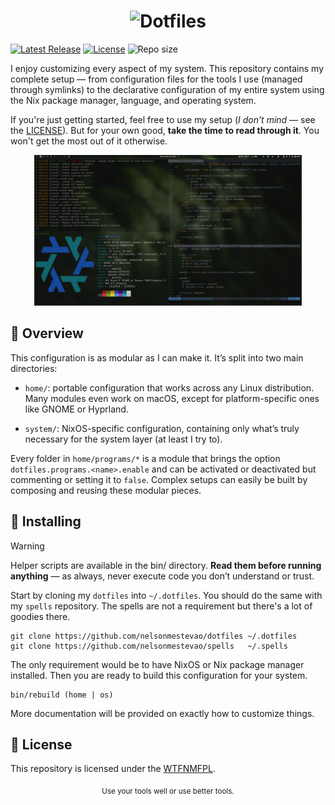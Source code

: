 [releases]: https://github.com/nelsonmestevao/dotfiles/releases/latest
[license]: #-license

<h1 align="center">
<picture>
  <source media="(prefers-color-scheme: dark)" srcset="/.github/header-LIGHT.png">
  <source media="(prefers-color-scheme: light)" srcset="/.github/header-DARK.png">
  <img alt="Dotfiles" src="/.github/header-DARK.png" width="750">
</picture>
</h1>

[![Latest Release](https://img.shields.io/github/release-pre/nelsonmestevao/dotfiles.svg?style=flat-square)][releases]
[![License](https://img.shields.io/github/license/nelsonmestevao/dotfiles?logo=WTFNMFPL&style=flat-square)][license]
![Repo size](https://img.shields.io/github/repo-size/nelsonmestevao/dotfiles.svg?style=flat-square)

I enjoy customizing every aspect of my system. This repository contains my
complete setup — from configuration files for the tools I use (managed through
symlinks) to the declarative configuration of my entire system using the Nix
package manager, language, and operating system.

If you're just getting started, feel free to use my setup (_I don’t mind_ — see
the [LICENSE][license]). But for your own good, **take the time to read through
it**. You won't get the most out of it otherwise.

<div align="center">
  <img alt="screenshot" src=".github/screenshot.png" width="85%"/>
</div>

## 🧩 Overview

This configuration is as modular as I can make it. It’s split into two main
directories:

- `home/`: portable configuration that works across any Linux distribution. Many
modules even work on macOS, except for platform-specific ones like GNOME or
Hyprland.

- `system/`: NixOS-specific configuration, containing only what’s truly
necessary for the system layer (at least I try to).

Every folder in `home/programs/*` is a module that brings the option
`dotfiles.programs.<name>.enable` and can be activated or deactivated but commenting
or setting it to `false`. Complex setups can easily be built by composing and
reusing these modular pieces.

## 🚀 Installing

> [!WARNING]
> Helper scripts are available in the bin/ directory.
> **Read them before running anything** — as always, never execute code you don’t
understand or trust.

Start by cloning my `dotfiles` into `~/.dotfiles`. You should do the same with
my `spells` repository. The spells are not a requirement but there's a lot of
goodies there.

```shell
git clone https://github.com/nelsonmestevao/dotfiles ~/.dotfiles
git clone https://github.com/nelsonmestevao/spells   ~/.spells
```

The only requirement would be to have NixOS or Nix package manager installed.
Then you are ready to build this configuration for your system.

```shell
bin/rebuild (home | os)
```

More documentation will be provided on exactly how to customize things.

## 📄 License

This repository is licensed under the [WTFNMFPL](LICENSE.txt).

<div align="center">
  <sub>Use your tools well or use better tools.</sub>
</div>

